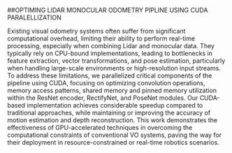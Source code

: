 ##OPTIMING LIDAR MONOCULAR ODOMETRY PIPLINE USING CUDA PARALELLIZATION

Existing visual odometry systems often suffer from significant computational overhead, limiting their ability to perform real-time processing, especially when combining Lidar and monocular data. They typically rely on CPU-bound implementations, leading to bottlenecks in feature extraction, vector transformations, and pose estimation, particularly when handling large-scale environments or high-resolution input streams. To address these limitations, we parallelized critical components of the pipeline using CUDA, focusing on optimizing convolution operations, memory access patterns, shared memory and pinned memory utilization within the ResNet encoder, RectifyNet, and PoseNet modules. Our CUDA-based implementation achieves considerable speedup compared to traditional approaches, while maintaining or improving the accuracy of motion estimation and depth reconstruction. This work demonstrates the effectiveness of GPU-accelerated techniques in overcoming the computational constraints of conventional VO systems, paving the way for their deployment in resource-constrained or real-time robotics scenarios. 
